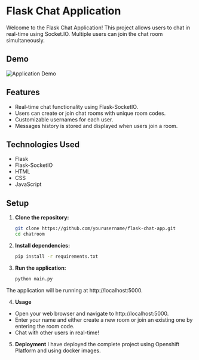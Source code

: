 # Flask Chat Application

Welcome to the Flask Chat Application! This project allows users to chat in real-time using Socket.IO. Multiple users can join the chat room simultaneously.

## Demo
![Application Demo](https://chatroom-tjmanojofficial-dev.apps.sandbox-m2.ll9k.p1.openshiftapps.com/)

## Features

- Real-time chat functionality using Flask-SocketIO.
- Users can create or join chat rooms with unique room codes.
- Customizable usernames for each user.
- Messages history is stored and displayed when users join a room.

## Technologies Used

- Flask
- Flask-SocketIO
- HTML
- CSS
- JavaScript

## Setup

1. **Clone the repository:**

   ```bash
   git clone https://github.com/yourusername/flask-chat-app.git
   cd chatroom

2. **Install dependencies:**
   ```bash
   pip install -r requirements.txt

3. **Run the application:**
   ```bash
   python main.py

 The application will be running at http://localhost:5000.

4. **Usage**
- Open your web browser and navigate to http://localhost:5000.
- Enter your name and either create a new room or join an existing one by entering the room code.
- Chat with other users in real-time!

5. **Deployment**
   I have deployed the complete project using Openshift Platform and using docker images.

